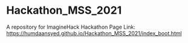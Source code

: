# Hackathon_MSS_2021
A repository for ImagineHack Hackathon
Page Link: https://humdaansyed.github.io/Hackathon_MSS_2021/index_boot.html
